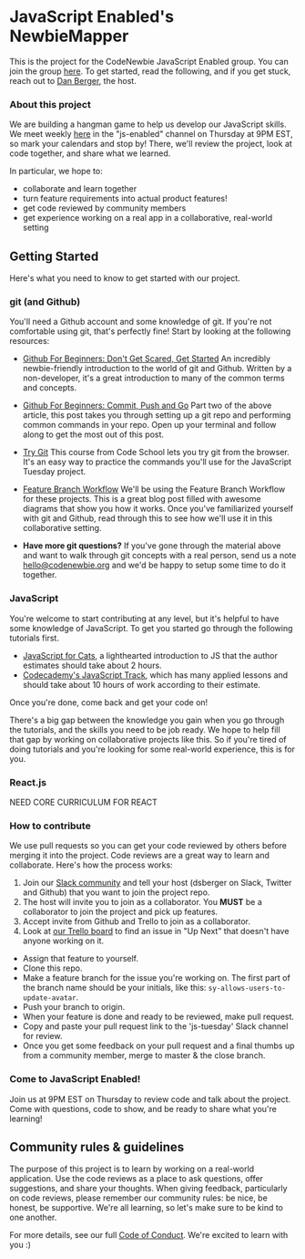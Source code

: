 # JavaScript Enabled's NewbieMapper

This is the project for the CodeNewbie JavaScript Enabled group. You can join the group [here](https://codenewbie.typeform.com/to/uwsWlZ). To get started, read the following, and if you get stuck, reach out to [Dan Berger](http://twitter.com/dsberger), the host.

### About this project

We are building a hangman game to help us develop our JavaScript skills. We meet weekly [here](https://codenewbie.typeform.com/to/uwsWlZ) in the "js-enabled" channel on Thursday at 9PM EST, so mark your calendars and stop by! There, we'll review the project, look at code together, and share what we learned.

In particular, we hope to:

- collaborate and learn together
- turn feature requirements into actual product features!
- get code reviewed by community members
- get experience working on a real app in a collaborative, real-world setting

## Getting Started

Here's what you need to know to get started with our project.

### git (and Github)

You'll need a Github account and some knowledge of git. If you're not comfortable using git, that's perfectly fine! Start by looking at the following resources:

- [Github For Beginners: Don't Get Scared, Get Started](http://readwrite.com/2013/09/30/understanding-github-a-journey-for-beginners-part-1)
An incredibly newbie-friendly introduction to the world of git and Github. Written by a non-developer, it's a great introduction to many of the common terms and concepts.

- [Github For Beginners: Commit, Push and Go](http://readwrite.com/2013/10/02/github-for-beginners-part-2)
Part two of the above article, this post takes you through setting up a git repo and performing common commands in your repo. Open up your terminal and follow along to get the most out of this post.

- [Try Git](https://try.github.io/levels/1/challenges/1)
This course from Code School lets you try  git from the browser. It's an easy way to practice the commands you'll use for the JavaScript Tuesday project.

- [Feature Branch Workflow](https://www.atlassian.com/git/tutorials/comparing-workflows/feature-branch-workflow)
We'll be using the Feature Branch Workflow for these projects. This is a great blog post filled with awesome diagrams that show you how it works. Once you've familiarized yourself with git and Github, read through this to see how we'll use it in this collaborative setting.

- **Have more git questions?** If you've gone through the material above and want to walk through git concepts with a real person, send us a note <hello@codenewbie.org> and we'd be happy to setup some time to do it together.

### JavaScript
You're welcome to start contributing at any level, but it's helpful to have some knowledge of JavaScript. To get you started go through the following tutorials first.

- [JavaScript for Cats](http://jsforcats.com/), a lighthearted introduction to JS that the author estimates should take about 2 hours.
- [Codecademy's JavaScript Track](http://www.codecademy.com/en/tracks/javascript), which has many applied lessons and should take about 10 hours of work according to their estimate.

Once you're done, come back and get your code on!

There's a big gap between the knowledge you gain when you go through the tutorials, and the skills you need to be job ready. We hope to help fill that gap by working on collaborative projects like this. So if you're tired of doing tutorials and you're looking for some real-world experience, this is for you.

### React.js
NEED CORE CURRICULUM FOR REACT

### How to contribute
We use pull requests so you can get your code reviewed by others before merging it into the project. Code reviews are a great way to learn and collaborate. Here's how the process works:

1. Join our [Slack community][1] and tell your host (dsberger on Slack, Twitter and Github) that you want to join the project repo.
2. The host will invite you to join as a collaborator. You **MUST** be a collaborator to join the project and pick up features.
3. Accept invite from Github and Trello to join as a collaborator.
4. Look at [our Trello board](https://trello.com/b/Y00YIqJm/newbie-mapper-js-enabled) to find an issue in "Up Next" that doesn't have anyone working on it.
- Assign that feature to yourself.
- Clone this repo.
- Make a feature branch for the issue you're working on. The first part of the branch name should be your initials, like this: `sy-allows-users-to-update-avatar`.
- Push your branch to origin.
- When your feature is done and ready to be reviewed, make pull request.
- Copy and paste your pull request link to the 'js-tuesday' Slack channel for review.
- Once you get some feedback on your pull request and a final thumbs up from a community member, merge to master & the close branch.

### Come to JavaScript Enabled!
Join us at 9PM EST on Thursday to review code and talk about the project. Come with questions, code to show, and be ready to share what you're learning!

## Community rules & guidelines
The purpose of this project is to learn by working on a real-world application. Use the code reviews as a place to ask questions, offer suggestions, and share your thoughts. When giving feedback, particularly on code reviews, please remember our community rules: be nice, be honest, be supportive. We're all learning, so let's make sure to be kind to one another.

For more details, see our full [Code of Conduct](http://www.codenewbie.org/blogs/our-code-of-conduct). We're excited to learn with you :)

[1]: https://codenewbie.typeform.com/to/uwsWlZ
